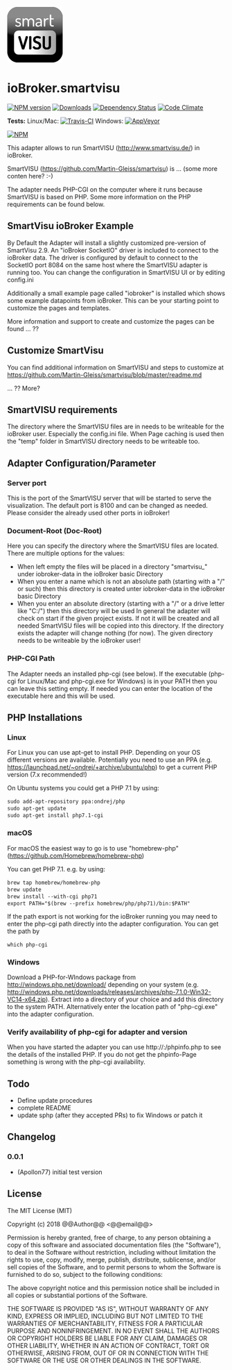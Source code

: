 ![Logo](admin/smartvisu.png)
# ioBroker.smartvisu
[![NPM version](http://img.shields.io/npm/v/iobroker.smartvisu.svg)](https://www.npmjs.com/package/iobroker.smartvisu)
[![Downloads](https://img.shields.io/npm/dm/iobroker.smartvisu.svg)](https://www.npmjs.com/package/iobroker.smartvisu)
[![Dependency Status](https://gemnasium.com/badges/github.com/Apollon77/ioBroker.smartvisu.svg)](https://gemnasium.com/github.com/Apollon77/ioBroker.smartvisu)
[![Code Climate](https://codeclimate.com/github/Apollon77/ioBroker.smartvisu/badges/gpa.svg)](https://codeclimate.com/github/Apollon77/ioBroker.smartvisu)

**Tests:** Linux/Mac: [![Travis-CI](http://img.shields.io/travis/Apollon77/ioBroker.smartvisu/master.svg)](https://travis-ci.org/Apollon77/ioBroker.smartvisu)
Windows: [![AppVeyor](https://ci.appveyor.com/api/projects/status/github/Apollon77/ioBroker.smartvisu?branch=master&svg=true)](https://ci.appveyor.com/project/Apollon77/ioBroker-smartvisu/)

[![NPM](https://nodei.co/npm/iobroker.smartvisu.png?downloads=true)](https://nodei.co/npm/iobroker.smartvisu/)


This adapter allows to run SmartVISU (http://www.smartvisu.de/) in ioBroker.

SmartVISU (https://github.com/Martin-Gleiss/smartvisu) is ... (some more conten here? :-)

The adapter needs PHP-CGI on the computer where it runs because SmartVISU is based on PHP.
Some more information on the PHP requirements can be found below.

## SmartVisu ioBroker Example
By Default the Adapter will install a slightly customized pre-version of SmartVisu 2.9. An "ioBroker SocketIO" driver is included to connect to the ioBroker data. The driver is configured by default to connect to the SocketIO port 8084 on the same host where the SmartVISU adapter is running too. You can change the configuration in SmartVISU UI or by editing config.ini

Additionally a small example page called "iobroker" is installed which shows some example datapoints from ioBroker. This can be your starting point to customize the pages and templates.

More information and support to create and customize the pages can be found ... ??

## Customize SmartVisu
You can find additional information on SmartVISU and steps to customize at https://github.com/Martin-Gleiss/smartvisu/blob/master/readme.md

... ?? More?

## SmartVISU requirements
The directory where the SmartVISU files are in needs to be writeable for the ioBroker user. Especially the config.ini file.
When Page caching is used then the "temp" folder in SmartVISU directory needs to be writeable too.

## Adapter Configuration/Parameter

### Server port
This is the port of the SmartVISU server that will be started to serve the visualization.
The default port is 8100 and can be changed as needed. Please consider the already used other ports in ioBroker!

### Document-Root (Doc-Root)
Here you can specify the directory where the SmartVISU files are located. There are multiple options for the values:
* When left empty the files will be placed in a directory "smartvisu_<instancenumber of adapter>" under iobroker-data in the ioBroker basic Directory
* When you enter a name which is not an absolute path (starting with a "/" or such) then this directory is created unter iobroker-data in the ioBroker basic Directory
* When you enter an absolute directory (starting with a "/" or a drive letter like "C:/") then this directory will be used
In general the adapter will check on start if the given project exists. If not it will be created and all needed SmartVISU files will be copied into this directory. If the directory exists the adapter will change nothing (for now).
The given directory needs to be writeable by the ioBroker user!

### PHP-CGI Path
The Adapter needs an installed php-cgi (see below). If the executable (php-cgi for Linux/Mac and php-cgi.exe for Windows) is in your PATH then you can leave this setting empty. If needed you can enter the location of the executable here and this will be used.

## PHP Installations

### Linux
For Linux you can use apt-get to install PHP. Depending on your OS different versions are available.
Potentially you need to use an PPA (e.g. https://launchpad.net/~ondrej/+archive/ubuntu/php) to get a current PHP version (7.x recommended!)

On Ubuntu systems you could get a PHP 7.1 by using:

```
sudo add-apt-repository ppa:ondrej/php
sudo apt-get update
sudo apt-get install php7.1-cgi
```

### macOS
For macOS the easiest way to go is to use "homebrew-php" (https://github.com/Homebrew/homebrew-php)

You can get PHP 7.1. e.g. by using:
```
brew tap homebrew/homebrew-php
brew update
brew install --with-cgi php71
export PATH="$(brew --prefix homebrew/php/php71)/bin:$PATH"
```
If the path export is not working for the ioBroker running you may need to enter the php-cgi path directly into the adapter configuration.
You can get the path by

```
which php-cgi
```

### Windows
Download a PHP-for-WIndows package from http://windows.php.net/download/ depending on your system (e.g. http://windows.php.net/downloads/releases/archives/php-7.1.0-Win32-VC14-x64.zip). Extract into a directory of your choice and add this directory to the system PATH. Alternatively enter the location path of "php-cgi.exe" into the adapter configuration.

### Verify availability of php-cgi for adapter and version
When you have started the adapter you can use http://<host>:<Serverport>/phpinfo.php to see the details of the installed PHP. If you do not get the phpinfo-Page something is wrong with the php-cgi availability.

## Todo
* Define update procedures
* complete README
* update sphp (after they accepted PRs) to fix Windows or patch it

## Changelog

### 0.0.1
* (Apollon77) initial test version

## License
The MIT License (MIT)

Copyright (c) 2018 @@Author@@ <@@email@@>

Permission is hereby granted, free of charge, to any person obtaining a copy
of this software and associated documentation files (the "Software"), to deal
in the Software without restriction, including without limitation the rights
to use, copy, modify, merge, publish, distribute, sublicense, and/or sell
copies of the Software, and to permit persons to whom the Software is
furnished to do so, subject to the following conditions:

The above copyright notice and this permission notice shall be included in
all copies or substantial portions of the Software.

THE SOFTWARE IS PROVIDED "AS IS", WITHOUT WARRANTY OF ANY KIND, EXPRESS OR
IMPLIED, INCLUDING BUT NOT LIMITED TO THE WARRANTIES OF MERCHANTABILITY,
FITNESS FOR A PARTICULAR PURPOSE AND NONINFRINGEMENT. IN NO EVENT SHALL THE
AUTHORS OR COPYRIGHT HOLDERS BE LIABLE FOR ANY CLAIM, DAMAGES OR OTHER
LIABILITY, WHETHER IN AN ACTION OF CONTRACT, TORT OR OTHERWISE, ARISING FROM,
OUT OF OR IN CONNECTION WITH THE SOFTWARE OR THE USE OR OTHER DEALINGS IN
THE SOFTWARE.
